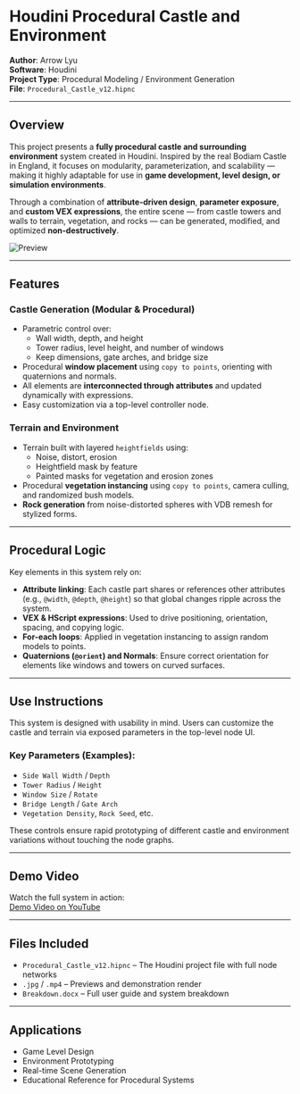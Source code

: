 # Houdini Procedural Castle and Environment

**Author**: Arrow Lyu  
**Software**: Houdini  
**Project Type**: Procedural Modeling / Environment Generation  
**File**: `Procedural_Castle_v12.hipnc`

---

##  Overview

This project presents a **fully procedural castle and surrounding environment** system created in Houdini. Inspired by the real Bodiam Castle in England, it focuses on modularity, parameterization, and scalability — making it highly adaptable for use in **game development, level design, or simulation environments**.

Through a combination of **attribute-driven design**, **parameter exposure**, and **custom VEX expressions**, the entire scene — from castle towers and walls to terrain, vegetation, and rocks — can be generated, modified, and optimized **non-destructively**.

![Preview](preview_image.jpg) <!-- Replace with actual preview path -->

---

##  Features

###  Castle Generation (Modular & Procedural)

- Parametric control over:
  - Wall width, depth, and height
  - Tower radius, level height, and number of windows
  - Keep dimensions, gate arches, and bridge size
- Procedural **window placement** using `copy to points`, orienting with quaternions and normals.
- All elements are **interconnected through attributes** and updated dynamically with expressions.
- Easy customization via a top-level controller node.

###  Terrain and Environment

- Terrain built with layered `heightfields` using:
  - Noise, distort, erosion
  - Heightfield mask by feature
  - Painted masks for vegetation and erosion zones
- Procedural **vegetation instancing** using `copy to points`, camera culling, and randomized bush models.
- **Rock generation** from noise-distorted spheres with VDB remesh for stylized forms.

---

##  Procedural Logic

Key elements in this system rely on:

- **Attribute linking**: Each castle part shares or references other attributes (e.g., `@width`, `@depth`, `@height`) so that global changes ripple across the system.
- **VEX & HScript expressions**: Used to drive positioning, orientation, spacing, and copying logic.
- **For-each loops**: Applied in vegetation instancing to assign random models to points.
- **Quaternions (`@orient`) and Normals**: Ensure correct orientation for elements like windows and towers on curved surfaces.

---

##  Use Instructions

This system is designed with usability in mind. Users can customize the castle and terrain via exposed parameters in the top-level node UI.

### Key Parameters (Examples):

- `Side Wall Width` / `Depth`
- `Tower Radius` / `Height`
- `Window Size` / `Rotate`
- `Bridge Length` / `Gate Arch`
- `Vegetation Density`, `Rock Seed`, etc.

These controls ensure rapid prototyping of different castle and environment variations without touching the node graphs.

---

##  Demo Video

Watch the full system in action:  
 [Demo Video on YouTube](https://youtu.be/your_demo_link) <!-- Replace with actual link -->

---

##  Files Included

- `Procedural_Castle_v12.hipnc` – The Houdini project file with full node networks
- `.jpg` / `.mp4` – Previews and demonstration render
- `Breakdown.docx` – Full user guide and system breakdown

---

##  Applications

- Game Level Design
- Environment Prototyping
- Real-time Scene Generation
- Educational Reference for Procedural Systems


